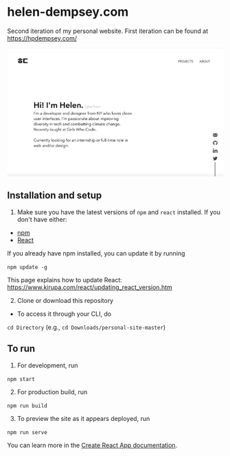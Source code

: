 # helen-dempsey.com

Second iteration of my personal website. First iteration can be found at https://hpdempsey.com/

![](site-screenshot.png)

## Installation and setup

1. Make sure you have the latest versions of `npm` and `react` installed. If you don't have either:

- [npm](https://www.npmjs.com/get-npm)
- [React](https://reactjs.org/docs/getting-started.html)

If you already have npm installed, you can update it by running

`npm update -g`

This page explains how to update React: https://www.kirupa.com/react/updating_react_version.htm

2. Clone or download this repository

- To access it through your CLI, do

`cd Directory` (e.g., `cd Downloads/personal-site-master`)

## To run

1. For development, run

`npm start`

2. For production build, run

`npm run build`

3. To preview the site as it appears deployed, run

`npm run serve`

You can learn more in the [Create React App documentation](https://facebook.github.io/create-react-app/docs/getting-started).


